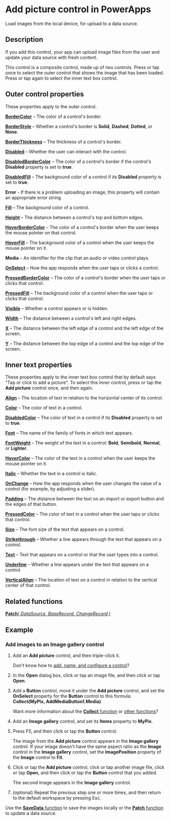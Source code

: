 <properties
    pageTitle="Add picture control: reference | Microsoft PowerApps"
    description="Information, including properties and examples, about the Add picture control"
    services=""
    suite="powerapps"
    documentationCenter="na"
    authors="aftowen"
    manager="erikre"
    editor=""
    tags=""/>

<tags
   ms.service="powerapps"
   ms.devlang="na"
   ms.topic="article"
   ms.tgt_pltfrm="na"
   ms.workload="na"
   ms.date="03/10/2016"
   ms.author="anneta"/>

# Add picture control in PowerApps #
Load images from the local device, for upload to a data source.

## Description ##
If you add this control, your app can upload image files from the user and update your data source with fresh content.

This control is a composite control, made up of two controls.  Press or tap once to select the outer control that shows the image that has been loaded.  Press or tap again to select the inner text box control.

## Outer control properties ##

These properties apply to the outer control. 

[**BorderColor**](../properties/properties-color-border.md) – The color of a control's border.

[**BorderStyle**](../properties/properties-color-border.md) – Whether a control's border is **Solid**, **Dashed**, **Dotted**, or **None**.

[**BorderThickness**](../properties/properties-color-border.md) – The thickness of a control's border.

[**Disabled**](../properties/properties-core.md) – Whether the user can interact with the control.

[**DisabledBorderColor**](../properties/properties-color-border.md) – The color of a control's border if the control's **Disabled** property is set to **true**.

[**DisabledFill**](../properties/properties-color-border.md) – The background color of a control if its **Disabled** property is set to **true**.

**Error** - If there is a problem uploading an image, this property will contain an appropriate error string.

[**Fill**](../properties/properties-color-border.md) – The background color of a control.

[**Height**](../properties/properties-size-location.md) – The distance between a control's top and bottom edges.

[**HoverBorderColor**](../properties/properties-color-border.md) – The color of a control's border when the user keeps the mouse pointer on that control.

[**HoverFill**](../properties/properties-color-border.md) – The background color of a control when the user keeps the mouse pointer on it.

**Media** – An identifier for the clip that an audio or video control plays.

[**OnSelect**](../properties/properties-core.md) – How the app responds when the user taps or clicks a control.

[**PressedBorderColor**](../properties/properties-color-border.md) – The color of a control's border when the user taps or clicks that control.

[**PressedFill**](../properties/properties-color-border.md) – The background color of a control when the user taps or clicks that control.

[**Visible**](../properties/properties-core.md) – Whether a control appears or is hidden.

[**Width**](../properties/properties-size-location.md) – The distance between a control's left and right edges.

[**X**](../properties/properties-size-location.md) – The distance between the left edge of a control and the left edge of the screen.

[**Y**](../properties/properties-size-location.md) – The distance between the top edge of a control and the top edge of the screen.

## Inner text properties ##

These properties apply to the inner text box control that by default says "Tap or click to add a picture".  To select this inner control, press or tap the **Add picture** control once, and then again.

[**Align**](../properties/properties-text.md) – The location of text in relation to the horizontal center of its control.

[**Color**](../properties/properties-color-border.md) – The color of text in a control.

[**DisabledColor**](../properties/properties-color-border.md) – The color of text in a control if its **Disabled** property is set to **true**.

[**Font**](../properties/properties-text.md) – The name of the family of fonts in which text appears.

[**FontWeight**](../properties/properties-text.md) – The weight of the text in a control: **Bold**, **Semibold**, **Normal**, or **Lighter**.

[**HoverColor**](../properties/properties-color-border.md) – The color of the text in a control when the user keeps the mouse pointer on it.

[**Italic**](../properties/properties-text.md) – Whether the text in a control is italic.

[**OnChange**](../properties/properties-core.md) – How the app responds when the user changes the value of a control (for example, by adjusting a slider).

[**Padding**](../properties/properties-size-location.md) – The distance between the text on an import or export button and the edges of that button.

[**PressedColor**](../properties/properties-color-border.md) – The color of text in a control when the user taps or clicks that control.

[**Size**](../properties/properties-text.md) – The font size of the text that appears on a control.

[**Strikethrough**](../properties/properties-text.md) – Whether a line appears through the text that appears on a control.

[**Text**](../properties/properties-core.md) – Text that appears on a control or that the user types into a control.

[**Underline**](../properties/properties-text.md) – Whether a line appears under the text that appears on a control.

[**VerticalAlign**](../properties/properties-text.md) – The location of text on a control in relation to the vertical center of that control.

## Related functions ##

[**Patch**( *DataSource*, *BaseRecord*, *ChangeRecord* )](../functions/function-patch.md)

## Example ##
### Add images to an Image gallery control ###
1. Add an **Add picture** control, and then triple-click it.

	Don't know how to [add, name, and configure a control](../add-configure-controls.md)?

1. In the **Open** dialog box, click or tap an image file, and then click or tap **Open**.

1. Add a **Button** control, move it under the **Add picture** control, and set the **OnSelect** property for the **Button** control to this formula:<br>
**Collect(MyPix, AddMediaButton1.Media)**

	Want more information about the [**Collect** function](function-clear-collect-clearcollect.md) or [other functions](formula-reference.md)?

1. Add an **Image gallery** control, and set its **Items** property to **MyPix**.

1. Press F5, and then click or tap the **Button** control.

	The image from the **Add picture** control appears in the **Image gallery** control. If your image doesn't have the same aspect ratio as the **Image** control in the **Image gallery** control, set the **ImagePosition** property of the **Image** control to **Fit**.

1. Click or tap the **Add picture** control, click or tap another image file, click or tap **Open**, and then click or tap the **Button** control that you added.

	The second image appears in the **Image gallery** control.

1. (optional) Repeat the previous step one or more times, and then return to the default workspace by pressing Esc.

Use the [**SaveData** function](function-savedata-loaddata.md) to save the images locally or the [**Patch** function](function-patch.md) to update a data source.

